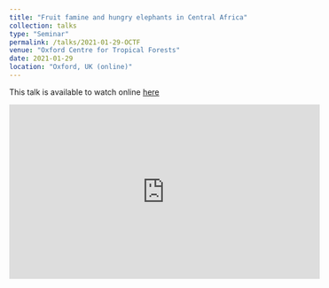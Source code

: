 ```yaml
---
title: "Fruit famine and hungry elephants in Central Africa"
collection: talks
type: "Seminar"
permalink: /talks/2021-01-29-OCTF
venue: "Oxford Centre for Tropical Forests"
date: 2021-01-29
location: "Oxford, UK (online)"
---
```


This talk is available to watch online [here](https://www.youtube.com/watch?v=r3bWu2YbP_M&feature=youtu.be)

<iframe width="560" height="315" src="https://www.youtube.com/embed/r3bWu2YbP_M" frameborder="0" allow="accelerometer; autoplay; clipboard-write; encrypted-media; gyroscope; picture-in-picture" allowfullscreen></iframe>
